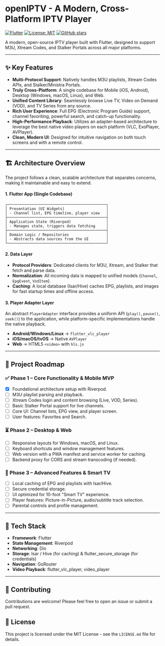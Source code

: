 # openIPTV - A Modern, Cross-Platform IPTV Player

[![Flutter](https://img.shields.io/badge/Flutter-3.x-blue.svg)](https://flutter.dev)
[![License: MIT](https://img.shields.io/badge/License-MIT-yellow.svg)](https://opensource.org/licenses/MIT)
[![GitHub stars](https://img.shields.io/github/stars/michaelvaneykveld/openiptv?style=social)](https://github.com/michaelvaneykveld/openiptv/stargazers)

A modern, open-source IPTV player built with Flutter, designed to support M3U, Xtream Codes, and Stalker Portals across all major platforms.

---

## ✨ Key Features

-   **Multi-Protocol Support**: Natively handles M3U playlists, Xtream Codes APIs, and Stalker/Ministra Portals.
-   **Truly Cross-Platform**: A single codebase for Mobile (iOS, Android), Desktop (Windows, macOS, Linux), and Web.
-   **Unified Content Library**: Seamlessly browse Live TV, Video on Demand (VOD), and TV Series from any source.
-   **Rich User Experience**: Full EPG (Electronic Program Guide) support, channel favoriting, powerful search, and catch-up functionality.
-   **High-Performance Playback**: Utilizes an adapter-based architecture to leverage the best native video players on each platform (VLC, ExoPlayer, AVPlayer).
-   **Clean, Modern UI**: Designed for intuitive navigation on both touch screens and with a remote control.

---

## 🏗️ Architecture Overview

The project follows a clean, scalable architecture that separates concerns, making it maintainable and easy to extend.

#### 1. Flutter App (Single Codebase)
```
┌─────────────────────────────────────────────┐
│ Presentation (UI Widgets)                   │
│ - Channel list, EPG timeline, player view   │
├─────────────────────────────────────────────┤
│ Application State (Riverpod)                │
│ - Manages state, triggers data fetching     │
├─────────────────────────────────────────────┤
│ Domain Logic / Repositories                 │
│ - Abstracts data sources from the UI        │
└─────────────────────────────────────────────┘
```

#### 2. Data Layer
-   **Protocol Providers**: Dedicated clients for M3U, Xtream, and Stalker that fetch and parse data.
-   **Normalization**: All incoming data is mapped to unified models (`Channel`, `EpgEvent`, `VodItem`).
-   **Caching**: A local database (Isar/Hive) caches EPG, playlists, and images for fast startup times and offline access.

#### 3. Player Adapter Layer
An abstract `PlayerAdapter` interface provides a uniform API (`play()`, `pause()`, `seek()`) to the application, while platform-specific implementations handle the native playback.

-   **Android/Windows/Linux** → `flutter_vlc_player`
-   **iOS/macOS/tvOS** → Native `AVPlayer`
-   **Web** → HTML5 `<video>` with `hls.js`

---

## 🚦 Project Roadmap

### ✅ Phase 1 – Core Functionality & Mobile MVP
- [x] Foundational architecture setup with Riverpod.
- [ ] M3U playlist parsing and playback.
- [ ] Xtream Codes login and content browsing (Live, VOD, Series).
- [ ] Basic Stalker Portal support for live channels.
- [ ] Core UI: Channel lists, EPG view, and player screen.
- [ ] User features: Favorites and Search.

### ⏳ Phase 2 – Desktop & Web
- [ ] Responsive layouts for Windows, macOS, and Linux.
- [ ] Keyboard shortcuts and window management features.
- [ ] Web version with a PWA manifest and service worker for caching.
- [ ] Backend proxy for CORS and stream transcoding (if needed).

### 🚀 Phase 3 – Advanced Features & Smart TV
- [ ] Local caching of EPG and playlists with Isar/Hive.
- [ ] Secure credential storage.
- [ ] UI optimized for 10-foot "Smart TV" experience.
- [ ] Player features: Picture-in-Picture, audio/subtitle track selection.
- [ ] Parental controls and profile management.

---

## 🔧 Tech Stack

-   **Framework**: Flutter
-   **State Management**: Riverpod
-   **Networking**: Dio
-   **Storage**: Isar / Hive (for caching) & flutter_secure_storage (for credentials)
-   **Navigation**: GoRouter
-   **Video Playback**: flutter_vlc_player, video_player

---

## 🤝 Contributing

Contributions are welcome! Please feel free to open an issue or submit a pull request.

## 📄 License

This project is licensed under the MIT License - see the `LICENSE.md` file for details.